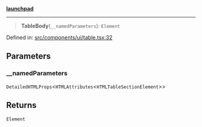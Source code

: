 [**launchpad**](index.md)

***

> **TableBody**(`__namedParameters`): `Element`

Defined in: [src/components/ui/table.tsx:32](https://github.com/victorbratov/launchpad/blob/d1815ef1a573b42ac1f231f3f3d6617bddce6dbe/src/components/ui/table.tsx#L32)

## Parameters

### \_\_namedParameters

`DetailedHTMLProps`\<`HTMLAttributes`\<`HTMLTableSectionElement`\>\>

## Returns

`Element`
